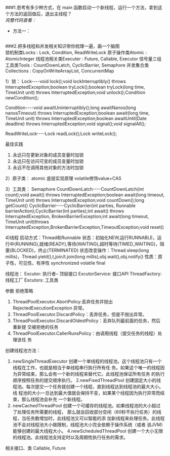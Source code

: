 ###1.思考有多少种方式，在 main 函数启动一个新线程，运行一个方法，拿到这个方法的返回值后，退出主线程？  
*完整代码查看：*  
- 方法一：
```

```


###2.把多线程和并发相关知识带你梳理一遍，画一个脑图  
锁机制类Locks : Lock, Condition, ReadWriteLock
原子操作类Atomic : AtomicInteger
线程池相关类Executer : Future, Callable, Executor
信号量三组工具类Tools : CountDownLatch, CyclicBarrier, Semaphore
并发集合类Collections : CopyOnWriteArrayList, ConcurrentMap

1）锁：
Lock----void lock();void lockInterruptibly() throws InterruptedException;boolean tryLock();boolean tryLock(long time, TimeUnit unit) throws InterruptedException;void unlock();Condition newCondition();

Condition----void awaitUninterruptibly();long awaitNanos(long nanosTimeout) throws InterruptedException;boolean await(long time, TimeUnit unit) throws InterruptedException;boolean awaitUntil(Date deadline) throws InterruptedException;void signal();void signalAll();

ReadWriteLock----Lock readLock();Lock writeLock();

最佳实践
1. 永远只在更新对象的成员变量时加锁
2. 永远只在访问可变的成员变量时加锁
3. 永远不在调用其他对象的方法时加锁

2）原子类：
atomic
底层实现原理
volatile修饰value+CAS

3）工具类：
Semaphore
CountDownLatch----CountDownLatch(int count);void await() throws InterruptedException;boolean await(long timeout, TimeUnit unit) throws InterruptedException;void countDown();long getCount()
CyclicBarrier----CyclicBarrier(int parties, Runnable barrierAction);CyclicBarrier(int parties);int await() throws InterruptedException, BrokenBarrierException;int await(long timeout, TimeUnit unit)throws InterruptedException,BrokenBarrierException,TimeoutException;void reset()

4)线程
启动方式：Thread和Runnable
状态：初始化NEW,运行RUNNABLE，运行中(RUNNING),就绪(READY),等待(WAITING),超时等待(TIMED_WAITING)，阻塞(BLOCKED)，终止(TERMINATED)
状态改变操作：Thread.sleep(long millis)，Thread.yield(),t,join/t.join(long millis),obj.wait(),obj.notify()
性质：原子性，可见性，有序性
synchronized
volatile
final

线程池：
 Excutor: 执行者– 顶层接口
ExcutorService: 接口API
ThreadFactory: 线程工厂
Excutors: 工具类

参数
拒绝策略
1. ThreadPoolExecutor.AbortPolicy:丢弃任务并抛出RejectedExecutionException
异常。
2. ThreadPoolExecutor.DiscardPolicy：丢弃任务，但是不抛出异常。
3. ThreadPoolExecutor.DiscardOldestPolicy：丢弃队列最前面的任务，然后重新提
交被拒绝的任务
4. ThreadPoolExecutor.CallerRunsPolicy：由调用线程（提交任务的线程）处理该任
务

创建线程池方法：
1. newSingleThreadExecutor
创建一个单线程的线程池。这个线程池只有一个线程在工作，也就是相当于单线程串行执行所有任
务。如果这个唯一的线程因为异常结束，那么会有一个新的线程来替代它。此线程池保证所有任务
的执行顺序按照任务的提交顺序执行。
2.newFixedThreadPool
创建固定大小的线程池。每次提交一个任务就创建一个线程，直到线程达到线程池的最大大小。线
程池的大小一旦达到最大值就会保持不变，如果某个线程因为执行异常而结束，那么线程池会补充
一个新线程。
3. newCachedThreadPool
创建一个可缓存的线程池。如果线程池的大小超过了处理任务所需要的线程，
那么就会回收部分空闲（60秒不执行任务）的线程，当任务数增加时，此线程池又可以智能的添
加新线程来处理任务。此线程池不会对线程池大小做限制，线程池大小完全依赖于操作系统（或者
说JVM）能够创建的最大线程大小。
4.newScheduledThreadPool
创建一个大小无限的线程池。此线程池支持定时以及周期性执行任务的需求。

相关接口、类
Callable,
Future

